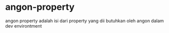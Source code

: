 # angon-property
angon property adalah isi dari property yang dii butuhkan oleh angon dalam dev environtment
